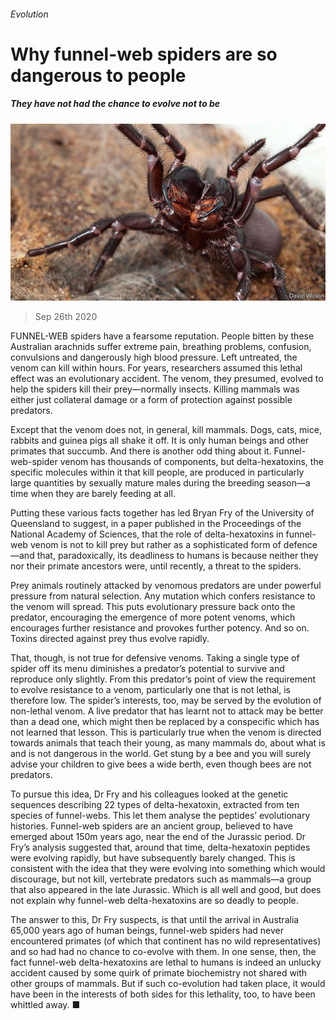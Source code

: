 ###### Evolution

# Why funnel-web spiders are so dangerous to people 

##### They have not had the chance to evolve not to be 

![image](images/20200926_STP001_0.jpg) 

> Sep 26th 2020 

FUNNEL-WEB spiders have a fearsome reputation. People bitten by these Australian arachnids suffer extreme pain, breathing problems, confusion, convulsions and dangerously high blood pressure. Left untreated, the venom can kill within hours. For years, researchers assumed this lethal effect was an evolutionary accident. The venom, they presumed, evolved to help the spiders kill their prey—normally insects. Killing mammals was either just collateral damage or a form of protection against possible predators.

Except that the venom does not, in general, kill mammals. Dogs, cats, mice, rabbits and guinea pigs all shake it off. It is only human beings and other primates that succumb. And there is another odd thing about it. Funnel-web-spider venom has thousands of components, but delta-hexatoxins, the specific molecules within it that kill people, are produced in particularly large quantities by sexually mature males during the breeding season—a time when they are barely feeding at all.


Putting these various facts together has led Bryan Fry of the University of Queensland to suggest, in a paper published in the Proceedings of the National Academy of Sciences, that the role of delta-hexatoxins in funnel-web venom is not to kill prey but rather as a sophisticated form of defence—and that, paradoxically, its deadliness to humans is because neither they nor their primate ancestors were, until recently, a threat to the spiders.

Prey animals routinely attacked by venomous predators are under powerful pressure from natural selection. Any mutation which confers resistance to the venom will spread. This puts evolutionary pressure back onto the predator, encouraging the emergence of more potent venoms, which encourages further resistance and provokes further potency. And so on. Toxins directed against prey thus evolve rapidly.

That, though, is not true for defensive venoms. Taking a single type of spider off its menu diminishes a predator’s potential to survive and reproduce only slightly. From this predator’s point of view the requirement to evolve resistance to a venom, particularly one that is not lethal, is therefore low. The spider’s interests, too, may be served by the evolution of non-lethal venom. A live predator that has learnt not to attack may be better than a dead one, which might then be replaced by a conspecific which has not learned that lesson. This is particularly true when the venom is directed towards animals that teach their young, as many mammals do, about what is and is not dangerous in the world. Get stung by a bee and you will surely advise your children to give bees a wide berth, even though bees are not predators.

To pursue this idea, Dr Fry and his colleagues looked at the genetic sequences describing 22 types of delta-hexatoxin, extracted from ten species of funnel-webs. This let them analyse the peptides’ evolutionary histories. Funnel-web spiders are an ancient group, believed to have emerged about 150m years ago, near the end of the Jurassic period. Dr Fry’s analysis suggested that, around that time, delta-hexatoxin peptides were evolving rapidly, but have subsequently barely changed. This is consistent with the idea that they were evolving into something which would discourage, but not kill, vertebrate predators such as mammals—a group that also appeared in the late Jurassic. Which is all well and good, but does not explain why funnel-web delta-hexatoxins are so deadly to people.

The answer to this, Dr Fry suspects, is that until the arrival in Australia 65,000 years ago of human beings, funnel-web spiders had never encountered primates (of which that continent has no wild representatives) and so had had no chance to co-evolve with them. In one sense, then, the fact funnel-web delta-hexatoxins are lethal to humans is indeed an unlucky accident caused by some quirk of primate biochemistry not shared with other groups of mammals. But if such co-evolution had taken place, it would have been in the interests of both sides for this lethality, too, to have been whittled away. ■

